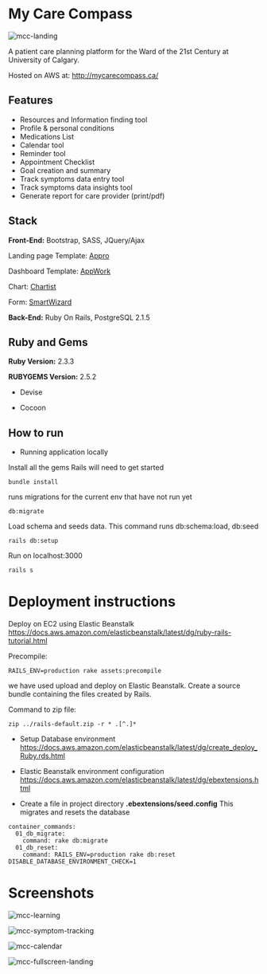 # My Care Compass
![mcc-landing](https://github.com/user-attachments/assets/92094208-ffc0-4bf2-be07-c16039f1d45e)


A patient care planning platform for the Ward of the 21st Century at University of Calgary.

Hosted on AWS at: http://mycarecompass.ca/

## Features
- Resources and Information finding tool
- Profile & personal conditions
- Medications List
- Calendar tool
- Reminder tool
- Appointment Checklist
- Goal creation and summary
- Track symptoms data entry tool
- Track symptoms data insights tool
- Generate report for care provider (print/pdf)

## Stack

**Front-End:** Bootstrap, SASS, JQuery/Ajax

Landing page Template: [Appro](http://quomodosoft.com/html/appro/demo/index3.html)

Dashboard Template: [AppWork](https://uxpowered.com/products/appwork/v110/angular-demo/dashboards/dashboard-2)

Chart: [Chartist](https://gionkunz.github.io/chartist-js/)

Form: [SmartWizard](https://github.com/techlab/SmartWizard)

**Back-End:** Ruby On Rails, PostgreSQL 2.1.5

## Ruby and Gems

**Ruby Version:** 2.3.3

**RUBYGEMS Version:** 2.5.2

* Devise

* Cocoon

## How to run

* Running application locally

Install all the gems Rails will need to get started
```
bundle install
```

runs migrations for the current env that have not run yet
```
db:migrate
```

Load schema and seeds data. This command runs db:schema:load, db:seed
```
rails db:setup
```

Run on localhost:3000
```
rails s
```

# Deployment instructions

Deploy on EC2 using Elastic Beanstalk
https://docs.aws.amazon.com/elasticbeanstalk/latest/dg/ruby-rails-tutorial.html

Precompile:
```
RAILS_ENV=production rake assets:precompile
```

we have used upload and deploy on Elastic Beanstalk. Create a source bundle containing the files created by Rails.

Command to zip file:
```
zip ../rails-default.zip -r * .[^.]*
```

* Setup Database environment
https://docs.aws.amazon.com/elasticbeanstalk/latest/dg/create_deploy_Ruby.rds.html

* Elastic Beanstalk environment configuration
https://docs.aws.amazon.com/elasticbeanstalk/latest/dg/ebextensions.html

- Create a file in project directory **.ebextensions/seed.config**
This migrates and resets the database
```
container_commands:
  01_db_migrate:
    command: rake db:migrate
  01_db_reset:
    command: RAILS_ENV=production rake db:reset DISABLE_DATABASE_ENVIRONMENT_CHECK=1
```

# Screenshots
![mcc-learning](https://github.com/user-attachments/assets/36ab6342-e297-40a2-8e49-6142970168fc)

![mcc-symptom-tracking](https://github.com/user-attachments/assets/a6fe6b85-6801-4fc6-a3ba-23473c7b6a5b)

![mcc-calendar](https://github.com/user-attachments/assets/d33e5b4c-dc2b-4086-bd89-60213aa43545)

![mcc-fullscreen-landing](https://github.com/user-attachments/assets/d7e6bccd-2b2f-450f-963e-706236d89b58)

